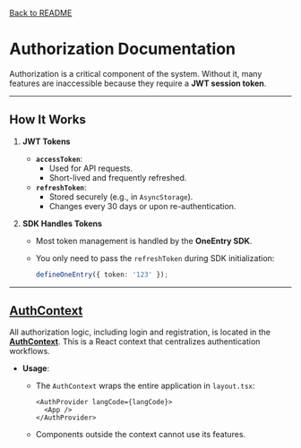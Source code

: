[Back to README](../README.md)

# Authorization Documentation

Authorization is a critical component of the system. Without it, many features are inaccessible because they require a **JWT session token**.

---

## How It Works

1. **JWT Tokens**
    - **`accessToken`**:
      - Used for API requests.
      - Short-lived and frequently refreshed.
    - **`refreshToken`**:
        - Stored securely (e.g., in `AsyncStorage`).
        - Changes every 30 days or upon re-authentication.

2. **SDK Handles Tokens**
    - Most token management is handled by the **OneEntry SDK**.
    - You only need to pass the `refreshToken` during SDK initialization:

      ```typescript
      defineOneEntry({ token: '123' });
      ```

---

## [AuthContext]

All authorization logic, including login and registration, is located in the **[AuthContext]**. This is a React context that centralizes authentication workflows.

- **Usage**:
  - The `AuthContext` wraps the entire application in `layout.tsx`:

      ```tsx
      <AuthProvider langCode={langCode}>
        <App />
      </AuthProvider>
      ```

  - Components outside the context cannot use its features.

[AuthContext]: ../app/store/providers/AuthContext.tsx
